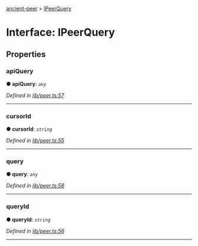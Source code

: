 [ancient-peer](../README.md) > [IPeerQuery](../interfaces/ipeerquery.md)



# Interface: IPeerQuery


## Properties
<a id="apiquery"></a>

###  apiQuery

**●  apiQuery**:  *`any`* 

*Defined in [lib/peer.ts:57](https://github.com/AncientSouls/Peer/blob/f4c09b4/src/lib/peer.ts#L57)*





___

<a id="cursorid"></a>

###  cursorId

**●  cursorId**:  *`string`* 

*Defined in [lib/peer.ts:55](https://github.com/AncientSouls/Peer/blob/f4c09b4/src/lib/peer.ts#L55)*





___

<a id="query"></a>

###  query

**●  query**:  *`any`* 

*Defined in [lib/peer.ts:58](https://github.com/AncientSouls/Peer/blob/f4c09b4/src/lib/peer.ts#L58)*





___

<a id="queryid"></a>

###  queryId

**●  queryId**:  *`string`* 

*Defined in [lib/peer.ts:56](https://github.com/AncientSouls/Peer/blob/f4c09b4/src/lib/peer.ts#L56)*





___


